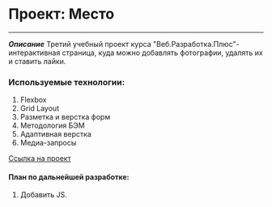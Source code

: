 # Проект: Место
___________________________________________________________

**_Описание_**
Третий учебный проект курса "Веб.Разработка.Плюс"- интерактивная страница, куда можно добавлять фотографии, удалять их и ставить лайки.

### Используемые технологии:
1. Flexbox
2. Grid Layout
3. Разметка и верстка форм
4. Методология БЭМ
5. Адаптивная верстка
6. Медиа-запросы

[Ссылка на проект](https://falor89.github.io/mesto-project/)

#### План по дальнейшей разработке:
1. Добавить JS.

